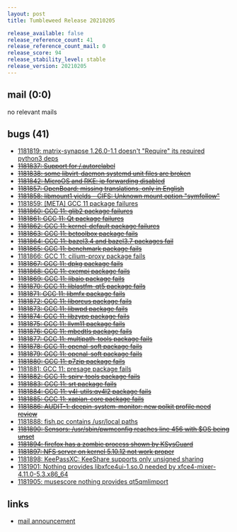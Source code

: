 ```yaml
---
layout: post
title: Tumbleweed Release 20210205

release_available: false
release_reference_count: 41
release_reference_count_mail: 0
release_score: 94
release_stability_level: stable
release_version: 20210205
---
```


## mail (0:0)

no relevant mails

## bugs (41)

<!--more-->

- [1181819: matrix-synapse 1.26.0-1.1 doesn't "Require" its required python3 deps](https://bugzilla.opensuse.org/show_bug.cgi?id=1181819)
- ~~[1181837: Support for /.autorelabel](https://bugzilla.opensuse.org/show_bug.cgi?id=1181837)~~
- ~~[1181838: some libvirt-daemon systemd unit files are broken](https://bugzilla.opensuse.org/show_bug.cgi?id=1181838)~~
- ~~[1181842: MicroOS and RKE: ip forwarding disabled](https://bugzilla.opensuse.org/show_bug.cgi?id=1181842)~~
- ~~[1181857: OpenBoard: missing translations, only in English](https://bugzilla.opensuse.org/show_bug.cgi?id=1181857)~~
- ~~[1181858: libmount1 yields - CIFS: Unknown mount option "symfollow"](https://bugzilla.opensuse.org/show_bug.cgi?id=1181858)~~
- [1181859: \[META\] GCC 11 package failures](https://bugzilla.opensuse.org/show_bug.cgi?id=1181859)
- ~~[1181860: GCC 11: glib2 package failures](https://bugzilla.opensuse.org/show_bug.cgi?id=1181860)~~
- ~~[1181861: GCC 11: Qt package failures](https://bugzilla.opensuse.org/show_bug.cgi?id=1181861)~~
- ~~[1181862: GCC 11: kernel-default package failures](https://bugzilla.opensuse.org/show_bug.cgi?id=1181862)~~
- ~~[1181863: GCC 11: bctoolbox package fails](https://bugzilla.opensuse.org/show_bug.cgi?id=1181863)~~
- ~~[1181864: GCC 11: bazel3.4 and bazel3.7 packages fail](https://bugzilla.opensuse.org/show_bug.cgi?id=1181864)~~
- ~~[1181865: GCC 11: benchmark package fails](https://bugzilla.opensuse.org/show_bug.cgi?id=1181865)~~
- [1181866: GCC 11: cilium-proxy package fails](https://bugzilla.opensuse.org/show_bug.cgi?id=1181866)
- ~~[1181867: GCC 11: dpkg package fails](https://bugzilla.opensuse.org/show_bug.cgi?id=1181867)~~
- ~~[1181868: GCC 11: exempi package fails](https://bugzilla.opensuse.org/show_bug.cgi?id=1181868)~~
- ~~[1181869: GCC 11: libaio package fails](https://bugzilla.opensuse.org/show_bug.cgi?id=1181869)~~
- ~~[1181870: GCC 11: liblastfm-qt5 package fails](https://bugzilla.opensuse.org/show_bug.cgi?id=1181870)~~
- ~~[1181871: GCC 11: libmfx package fails](https://bugzilla.opensuse.org/show_bug.cgi?id=1181871)~~
- ~~[1181872: GCC 11: liborcus package fails](https://bugzilla.opensuse.org/show_bug.cgi?id=1181872)~~
- ~~[1181873: GCC 11: libwpd package fails](https://bugzilla.opensuse.org/show_bug.cgi?id=1181873)~~
- ~~[1181874: GCC 11: libzypp package fails](https://bugzilla.opensuse.org/show_bug.cgi?id=1181874)~~
- ~~[1181875: GCC 11: llvm11 package fails](https://bugzilla.opensuse.org/show_bug.cgi?id=1181875)~~
- ~~[1181876: GCC 11: mbedtls package fails](https://bugzilla.opensuse.org/show_bug.cgi?id=1181876)~~
- ~~[1181877: GCC 11: multipath-tools package fails](https://bugzilla.opensuse.org/show_bug.cgi?id=1181877)~~
- ~~[1181878: GCC 11: openal-soft package fails](https://bugzilla.opensuse.org/show_bug.cgi?id=1181878)~~
- ~~[1181879: GCC 11: openal-soft package fails](https://bugzilla.opensuse.org/show_bug.cgi?id=1181879)~~
- ~~[1181880: GCC 11: p7zip package fails](https://bugzilla.opensuse.org/show_bug.cgi?id=1181880)~~
- [1181881: GCC 11: presage package fails](https://bugzilla.opensuse.org/show_bug.cgi?id=1181881)
- ~~[1181882: GCC 11: spirv-tools package fails](https://bugzilla.opensuse.org/show_bug.cgi?id=1181882)~~
- ~~[1181883: GCC 11: srt package fails](https://bugzilla.opensuse.org/show_bug.cgi?id=1181883)~~
- ~~[1181884: GCC 11: v4l-utils:qv4l2 package fails](https://bugzilla.opensuse.org/show_bug.cgi?id=1181884)~~
- ~~[1181885: GCC 11: xapian-core package fails](https://bugzilla.opensuse.org/show_bug.cgi?id=1181885)~~
- ~~[1181886: AUDIT-1: deepin-system-monitor: new polkit profile need review](https://bugzilla.opensuse.org/show_bug.cgi?id=1181886)~~
- [1181888: fish.pc contains /usr/local paths](https://bugzilla.opensuse.org/show_bug.cgi?id=1181888)
- ~~[1181890: Sensors: /usr/sbin/pwmconfig reaches line 456 with $OS being unset](https://bugzilla.opensuse.org/show_bug.cgi?id=1181890)~~
- ~~[1181894: firefox has a zombie process shown by KSysGuard](https://bugzilla.opensuse.org/show_bug.cgi?id=1181894)~~
- ~~[1181897: NFS server on kernel 5.10.12 not work proper](https://bugzilla.opensuse.org/show_bug.cgi?id=1181897)~~
- [1181898: KeePassXC: KeeShare supports only unsigned sharing](https://bugzilla.opensuse.org/show_bug.cgi?id=1181898)
- [1181901: Nothing provides libxfce4ui-1.so.0 needed by xfce4-mixer-4.11.0-5.3.x86_64](https://bugzilla.opensuse.org/show_bug.cgi?id=1181901)
- [1181905: musescore nothing provides qt5qmlimport](https://bugzilla.opensuse.org/show_bug.cgi?id=1181905)



## links

- [mail announcement](https://github.com/boombatower/tumbleweed-review/issues/10)
